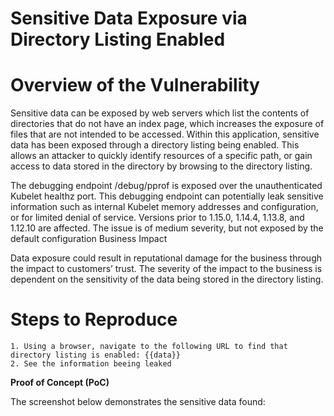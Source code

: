 # Sensitive Data Exposure via Directory Listing Enabled

# Overview of the Vulnerability

Sensitive data can be exposed by web servers which list the contents of directories that do not have an index page, which increases the exposure of files that are not intended to be accessed. Within this application, sensitive data has been exposed through a directory listing being enabled. This allows an attacker to quickly identify resources of a specific path, or gain access to data stored in the directory by browsing to the directory listing.

The debugging endpoint /debug/pprof is exposed over the unauthenticated Kubelet healthz port. This debugging endpoint can potentially leak sensitive information such as internal Kubelet memory addresses and configuration, or for limited denial of service. Versions prior to 1.15.0, 1.14.4, 1.13.8, and 1.12.10 are affected. The issue is of medium severity, but not exposed by the default configuration
Business Impact

Data exposure could result in reputational damage for the business through the impact to customers’ trust. The severity of the impact to the business is dependent on the sensitivity of the data being stored in the directory listing.

# Steps to Reproduce

    1. Using a browser, navigate to the following URL to find that directory listing is enabled: {{data}}
    2. See the information beeing leaked

**Proof of Concept (PoC)**

The screenshot below demonstrates the sensitive data found:
